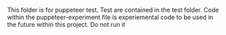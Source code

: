 This folder is for puppeteer test. Test are contained in the test folder. Code within the puppeteer-experiment file is experiemental code to be used in the future 
within this project. Do not run it
